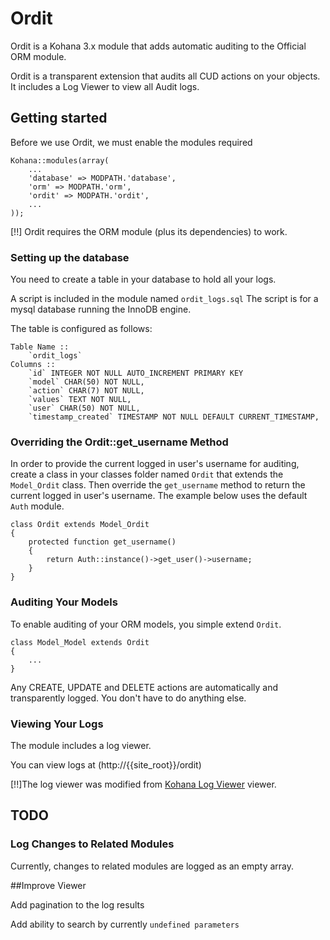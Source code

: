# Ordit

Ordit is a Kohana 3.x module that adds automatic auditing to the Official ORM module.

Ordit is a transparent extension that audits all CUD actions on your objects.
It includes  a Log Viewer to view all Audit logs.

## Getting started

Before we use Ordit, we must enable the modules required

	Kohana::modules(array(
		...
		'database' => MODPATH.'database',
		'orm' => MODPATH.'orm',
		'ordit' => MODPATH.'ordit',
		...
	));

[!!] Ordit requires the ORM module (plus its dependencies) to work.

### Setting up the database

You need to create a table in your database to hold all your logs.

A script is included in the module named `ordit_logs.sql`
The script is for a mysql database running the InnoDB engine.

The table is configured as follows:

	Table Name :: 
		`ordit_logs`
	Columns ::
		`id` INTEGER NOT NULL AUTO_INCREMENT PRIMARY KEY
		`model` CHAR(50) NOT NULL,
		`action` CHAR(7) NOT NULL,
		`values` TEXT NOT NULL,
		`user` CHAR(50) NOT NULL,
		`timestamp_created` TIMESTAMP NOT NULL DEFAULT CURRENT_TIMESTAMP,
	
### Overriding the Ordit::get_username Method

In order to provide the current logged in user's username for auditing,
create a class in your classes folder named `Ordit` that extends the `Model_Ordit` class. 
Then override the `get_username` method to return the current logged in user's username. The example below uses
the default `Auth` module.

	class Ordit extends Model_Ordit
	{	
		protected function get_username()
		{
			return Auth::instance()->get_user()->username;
		}
	}

### Auditing Your Models

To enable auditing of your ORM models, you simple extend `Ordit`.

	class Model_Model extends Ordit
	{
		...
	}

Any CREATE, UPDATE and DELETE actions are automatically and transparently logged.
You don't have to do anything else.

### Viewing Your Logs
The module includes a log viewer. 

You can view logs at (http://{{site_root}}/ordit)

[!!]The log viewer was modified from [Kohana Log Viewer](https://github.com/ajaxray/Kohana-Log-Viewer) viewer.


## TODO

### Log Changes to Related Modules
Currently, changes to related modules are logged as an empty array.

##Improve Viewer

Add pagination to the log results

Add ability to search by currently `undefined parameters`
